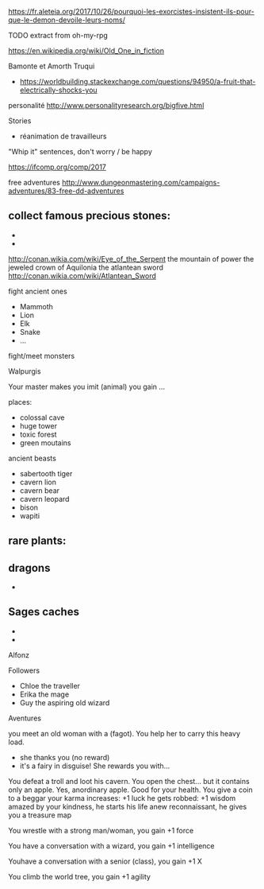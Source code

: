 https://fr.aleteia.org/2017/10/26/pourquoi-les-exorcistes-insistent-ils-pour-que-le-demon-devoile-leurs-noms/

TODO extract from oh-my-rpg

https://en.wikipedia.org/wiki/Old_One_in_fiction

Bamonte et Amorth
Truqui

* https://worldbuilding.stackexchange.com/questions/94950/a-fruit-that-electrically-shocks-you

personalité
http://www.personalityresearch.org/bigfive.html

Stories
- réanimation de travailleurs

"Whip it" sentences, don't worry / be happy

https://ifcomp.org/comp/2017

free adventures
http://www.dungeonmastering.com/campaigns-adventures/83-free-dd-adventures

collect famous precious stones:
-
-
-

http://conan.wikia.com/wiki/Eye_of_the_Serpent
the mountain of power
the jeweled crown of Aquilonia
the atlantean sword http://conan.wikia.com/wiki/Atlantean_Sword


fight ancient ones
- Mammoth
- Lion
- Elk
- Snake
- ...

fight/meet monsters

Walpurgis

Your master makes you imit (animal) you gain ...

places:
- colossal cave
- huge tower
- toxic forest
- green moutains

ancient beasts
- sabertooth tiger
- cavern lion
- cavern bear
- cavern leopard
- bison
- wapiti

rare plants:
-

dragons
-
-

Sages caches
-
-
-

Alfonz

Followers
- Chloe the traveller
- Erika the mage
- Guy the aspiring old wizard

Aventures

you meet an old woman with a (fagot). You help her to carry this heavy load.
- she thanks you (no reward)
- it's a fairy in disguise! She rewards you with...

You defeat a troll and loot his cavern. You open the chest... but it contains only an apple. Yes, anordinary apple. Good for your health.
You give a coin to a beggar
your karma increases: +1 luck
he gets robbed: +1 wisdom
amazed by your kindness, he starts his life anew
reconnaissant, he gives you a treasure map

You wrestle with a strong man/woman, you gain +1 force

You have a conversation with a wizard, you gain +1 intelligence

Youhave a conversation with a senior (class), you gain +1 X

You climb the world tree, you gain +1 agility
